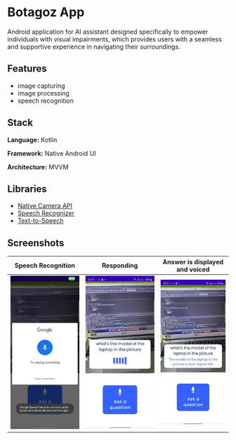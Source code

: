 # Botagoz App
Android application for AI assistant designed specifically to empower individuals with visual impairments, which provides
users with a seamless and supportive experience in navigating their surroundings. 

## Features
- image capturing
- image processing
- speech recognition

## Stack

**Language:** Kotlin

**Framework:** Native Android UI

**Architecture:** MVVM

## Libraries
- [Native Camera API](https://github.com/android/camera-samples)
- [Speech Recognizer](https://developer.android.com/reference/kotlin/android/speech/SpeechRecognizer)
- [Text-to-Speech](https://developer.android.com/reference/kotlin/android/speech/tts/TextToSpeech)

## Screenshots
Speech Recognition | Responding | Answer is displayed and voiced
--- | --- | --- 
<img src="assets/speech_recognizer.jpg" width="250"> | <img src="assets/responding.jpg" width="250"> | <img src="assets/answer.jpg" width="250"> 
